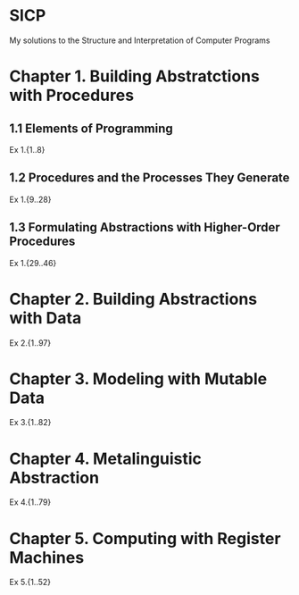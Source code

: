 SICP
====

My solutions to the Structure and Interpretation of Computer Programs

# Chapter 1. Building Abstratctions with Procedures

## 1.1 Elements of Programming

Ex 1.{1..8}

## 1.2 Procedures and the Processes They Generate

Ex 1.{9..28}

## 1.3 Formulating Abstractions with Higher-Order Procedures

Ex 1.{29..46}

# Chapter 2. Building Abstractions with Data

Ex 2.{1..97}

# Chapter 3. Modeling with Mutable Data

Ex 3.{1..82}

# Chapter 4. Metalinguistic Abstraction

Ex 4.{1..79}

# Chapter 5. Computing with Register Machines

Ex 5.{1..52}